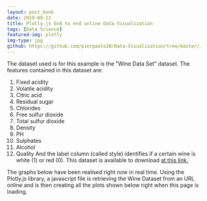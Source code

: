 ```yaml
---
layout: post_book
date: 2019-09-22
title: Plotly.js End to end online Data Visualization
tags: [Data Science]
featured-img: plotly
img-type: jpg
github: https://github.com/pierpaolo28/Data-Visualization/tree/master/Javascript%20Visualization%20Libraries
---
```


The dataset used is for this example is the "Wine Data Set" dataset.
The features contained in this dataset are:
1. Fixed acidity
2. Volatile acidity
3. Citric acid
4. Residual sugar
5. Chlorides
6. Free sulfur dioxide
7. Total sulfur dioxide
8. Density
9. PH
10. Sulphates
11. Alcohol
12. Quality
And the label column (called style) identifies if a certain wine is white (1) or red (0). This dataset is available to download [at this link.](https://www.kaggle.com/sgus1318/winedata)

The graphs below have been realised right now in real time. Using the Plotly.js library, a javascript file is retrieving the Wine Dataset from an URL online and is then creating all the plots shown below right when this page is loading.


<script src="https://cdn.jsdelivr.net/npm/@tensorflow/tfjs@1.0.0/dist/tf.min.js"></script>
<!-- Plotly.js -->
<script src="https://cdn.plot.ly/plotly-latest.min.js"></script>

<div id="myDiv" style="text-align:center"></div>

<script>
  function makeplot() {
    Plotly.d3.csv(
      "https://raw.githubusercontent.com/pierpaolo28/Artificial-Intelligence-Projects/master/Google%20AI%20tools/tensorflow.js/wine_data.csv",
      function(data) {
        processData(data);
      }
    );
  }

  function processData(allRows) {
    var fixed_acidity = [],
      volatile_acidity = [],
      citric_acid = [];
    residual_sugar = [];
    chlorides = [];
    free_sulfur_dioxide = [];
    total_sulfur_dioxide = [];
    density = [];
    sulphates = [];
    alcohol = [];
    pH = [];
    quality = [];
    style = [];

    for (var i = 0; i < allRows.length; i++) {
      row = allRows[i];
      fixed_acidity.push(row["fixed_acidity"]);
      volatile_acidity.push(row["volatile_acidity"]);
      citric_acid.push(row["citric_acid"]);
      residual_sugar.push(row["residual_sugar"]);
      chlorides.push(row["chlorides"]);
      free_sulfur_dioxide.push(row["free_sulfur_dioxide"]);
      total_sulfur_dioxide.push(row["total_sulfur_dioxide"]);
      density.push(row["density"]);
      sulphates.push(row["sulphates"]);
      alcohol.push(row["alcohol"]);
      pH.push(row["pH"]);
      quality.push(row["quality"]);
      style.push(row["style"]);
    }
    makePlotly(
      fixed_acidity,
      volatile_acidity,
      free_sulfur_dioxide,
      total_sulfur_dioxide,
      density,
      alcohol,
      quality,
      style
    );
  }

  function makePlotly(x, y, x2, y2, x3, x4, y34, label) {
    var plotDiv = document.getElementById("plot");
    var trace1 = {
      x: x,
      y: y,
      mode: "markers",
      type: "scatter",
      name: "Fixed Acidity vs Volatile Acidity"
    };

    var trace2 = {
      x: x2,
      y: y2,
      mode: "markers",
      type: "scatter",
      xaxis: "x2",
      yaxis: "y2",
      name: "Free Sulfur Dioxide vs Total Sulfur Dioxide"
    };

    var trace3 = {
      x: x3,
      y: y34,
      mode: "markers",
      type: "scatter",
      xaxis: "x3",
      yaxis: "y3",
      name: "Density vs Quality"
    };

    var trace4 = {
      x: x4,
      y: y34,
      mode: "markers",
      type: "scatter",
      xaxis: "x4",
      yaxis: "y4",
      name: "Alcohol vs Quality"
    };

    var trace5 = {
      x: x,
      type: "histogram",
      xaxis: "x5",
      yaxis: "y5",
      name: "Fixed Acidity Distribution"
    };

    var trace6 = {
      x: y34,
      type: "histogram",
      xaxis: "x6",
      yaxis: "y6",
      name: "Quality Distribution"
    };

    var trace7 = {
      x: x3,
      type: "histogram",
      xaxis: "x7",
      yaxis: "y7",
      name: "Density Distribution"
    };

    var trace8 = {
      x: label,
      type: "histogram",
      xaxis: "x8",
      yaxis: "y8",
      name: "Wine Style (Labels) Disrtibution"
    };

    var layout = {
      grid: { rows: 4, columns: 2, pattern: "independent" },
      autosize: false,
      width: 800,
      height: 800,
      yaxis: { title: "Volatile Acidity" },
      yaxis2: { title: "Total Sulfur Dioxide" },
      yaxis3: { title: "Quality" },
      yaxis4: { title: "Quality" },
      xaxis: { title: "Fixed Acidity" },
      xaxis2: { title: "Free Sulfur Dioxide" },
      xaxis3: { title: "Density" },
      xaxis4: { title: "Alcohol" },
      xaxis5: { title: "Fixed Acidity Distribution" },
      xaxis6: { title: "Quality Distribution" },
      xaxis7: { title: "Density Disrtibution" },
      xaxis8: { title: "Wine Style (Labels) Disrtibution" }
    };

    data = [
      trace1,
      trace2,
      trace3,
      trace4,
      trace5,
      trace6,
      trace7,
      trace8
    ];

    Plotly.newPlot("myDiv", data, layout);
  }

  makeplot();
</script>

